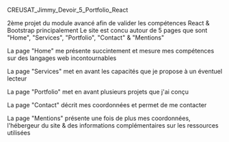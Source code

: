 CREUSAT_Jimmy_Devoir_5_Portfolio_React

2ème projet du module avancé afin de valider les compétences React & Bootstrap principalement
Le site est concu autour de 5 pages que sont "Home", "Services", "Portfolio", "Contact" & "Mentions"

La page "Home" me présente succintement et mesure mes compétences sur des langages web incontournables

La page "Services" met en avant les capacités que je propose à un éventuel lecteur

La page "Portfolio" met en avant plusieurs projets que j'ai conçu

La page "Contact" décrit mes coordonnées et permet de me contacter

La page "Mentions" présente une fois de plus mes coordonnées, l'hébergeur du site & des informations complémentaires sur les ressources utilisées
